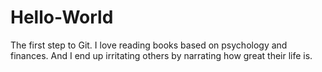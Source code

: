 # Hello-World
The first step to Git.
I love reading books based on psychology and finances. And I end up irritating others by narrating how great their life is.

